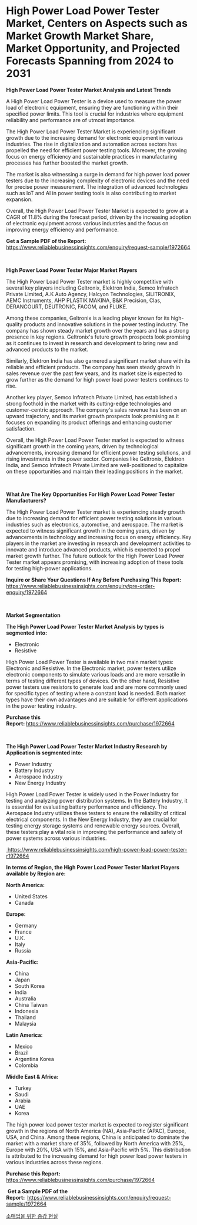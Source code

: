 <p><h1>High Power Load Power Tester Market, Centers on Aspects such as Market Growth Market Share, Market Opportunity, and Projected Forecasts Spanning from 2024 to 2031</h1></p><p><strong>High Power Load Power Tester Market Analysis and Latest Trends</strong></p>
<p><p>A High Power Load Power Tester is a device used to measure the power load of electronic equipment, ensuring they are functioning within their specified power limits. This tool is crucial for industries where equipment reliability and performance are of utmost importance.</p><p>The High Power Load Power Tester Market is experiencing significant growth due to the increasing demand for electronic equipment in various industries. The rise in digitalization and automation across sectors has propelled the need for efficient power testing tools. Moreover, the growing focus on energy efficiency and sustainable practices in manufacturing processes has further boosted the market growth.</p><p>The market is also witnessing a surge in demand for high power load power testers due to the increasing complexity of electronic devices and the need for precise power measurement. The integration of advanced technologies such as IoT and AI in power testing tools is also contributing to market expansion.</p><p>Overall, the High Power Load Power Tester Market is expected to grow at a CAGR of 11.8% during the forecast period, driven by the increasing adoption of electronic equipment across various industries and the focus on improving energy efficiency and performance.</p></p>
<p><strong>Get a Sample PDF of the Report:&nbsp;</strong> <a href="https://www.reliablebusinessinsights.com/enquiry/request-sample/1972664">https://www.reliablebusinessinsights.com/enquiry/request-sample/1972664</a></p>
<p>&nbsp;</p>
<p><strong>High Power Load Power Tester Major Market Players</strong></p>
<p><p>The High Power Load Power Tester market is highly competitive with several key players including Geltronix, Elektron India, Semco Infratech Private Limited, A.K Auto Agency, Halcyon Technologies, SILITRONIX, AEMC Instruments, AHP PLASTIK MAKINA, B&K Precision, Clas, DERANCOURT, DEUTRONIC, FACOM, and FLUKE.</p><p>Among these companies, Geltronix is a leading player known for its high-quality products and innovative solutions in the power testing industry. The company has shown steady market growth over the years and has a strong presence in key regions. Geltronix's future growth prospects look promising as it continues to invest in research and development to bring new and advanced products to the market.</p><p>Similarly, Elektron India has also garnered a significant market share with its reliable and efficient products. The company has seen steady growth in sales revenue over the past few years, and its market size is expected to grow further as the demand for high power load power testers continues to rise.</p><p>Another key player, Semco Infratech Private Limited, has established a strong foothold in the market with its cutting-edge technologies and customer-centric approach. The company's sales revenue has been on an upward trajectory, and its market growth prospects look promising as it focuses on expanding its product offerings and enhancing customer satisfaction.</p><p>Overall, the High Power Load Power Tester market is expected to witness significant growth in the coming years, driven by technological advancements, increasing demand for efficient power testing solutions, and rising investments in the power sector. Companies like Geltronix, Elektron India, and Semco Infratech Private Limited are well-positioned to capitalize on these opportunities and maintain their leading positions in the market.</p></p>
<p>&nbsp;</p>
<p><strong>What Are The Key Opportunities For High Power Load Power Tester Manufacturers?</strong></p>
<p><p>The High Power Load Power Tester market is experiencing steady growth due to increasing demand for efficient power testing solutions in various industries such as electronics, automotive, and aerospace. The market is expected to witness significant growth in the coming years, driven by advancements in technology and increasing focus on energy efficiency. Key players in the market are investing in research and development activities to innovate and introduce advanced products, which is expected to propel market growth further. The future outlook for the High Power Load Power Tester market appears promising, with increasing adoption of these tools for testing high-power applications.</p></p>
<p><strong>Inquire or Share Your Questions If Any Before Purchasing This Report:</strong> <a href="https://www.reliablebusinessinsights.com/enquiry/pre-order-enquiry/1972664">https://www.reliablebusinessinsights.com/enquiry/pre-order-enquiry/1972664</a></p>
<p>&nbsp;</p>
<p><strong>Market Segmentation</strong></p>
<p><strong>The High Power Load Power Tester Market Analysis by types is segmented into:</strong></p>
<p><ul><li>Electronic</li><li>Resistive</li></ul></p>
<p><p>High Power Load Power Tester is available in two main market types: Electronic and Resistive. In the Electronic market, power testers utilize electronic components to simulate various loads and are more versatile in terms of testing different types of devices. On the other hand, Resistive power testers use resistors to generate load and are more commonly used for specific types of testing where a constant load is needed. Both market types have their own advantages and are suitable for different applications in the power testing industry.</p></p>
<p><strong>Purchase this Report:&nbsp;</strong><a href="https://www.reliablebusinessinsights.com/purchase/1972664">https://www.reliablebusinessinsights.com/purchase/1972664</a></p>
<p>&nbsp;</p>
<p><strong>The High Power Load Power Tester Market Industry Research by Application is segmented into:</strong></p>
<p><ul><li>Power Industry</li><li>Battery Industry</li><li>Aerospace Industry</li><li>New Energy Industry</li></ul></p>
<p><p>High Power Load Power Tester is widely used in the Power Industry for testing and analyzing power distribution systems. In the Battery Industry, it is essential for evaluating battery performance and efficiency. The Aerospace Industry utilizes these testers to ensure the reliability of critical electrical components. In the New Energy Industry, they are crucial for testing energy storage systems and renewable energy sources. Overall, these testers play a vital role in improving the performance and safety of power systems across various industries.</p></p>
<p><a href="https://www.reliablebusinessinsights.com/high-power-load-power-tester-r1972664">&nbsp;https://www.reliablebusinessinsights.com/high-power-load-power-tester-r1972664</a></p>
<p><strong>In terms of Region, the High Power Load Power Tester Market Players available by Region are:</strong></p>
<p>
    <p> <strong> North America: </strong>
        <ul>
            <li>United States</li>
            <li>Canada</li>
        </ul>
        </p> 
    <p> <strong> Europe: </strong>
        <ul>
            <li>Germany</li>
            <li>France</li>
            <li>U.K.</li>
            <li>Italy</li>
            <li>Russia</li>
        </ul>
        </p> 
    <p> <strong> Asia-Pacific: </strong>
        <ul>
            <li>China</li>
            <li>Japan</li>
            <li>South Korea</li>
            <li>India</li>
            <li>Australia</li>
            <li>China Taiwan</li>
            <li>Indonesia</li>
            <li>Thailand</li>
            <li>Malaysia</li>
        </ul>
        </p> 
    <p> <strong> Latin America: </strong>
        <ul>
            <li>Mexico</li>
            <li>Brazil</li>
            <li>Argentina Korea</li>
            <li>Colombia</li>
        </ul>
        </p> 
    <p> <strong> Middle East & Africa: </strong>
        <ul>
            <li>Turkey</li>
            <li>Saudi</li>
            <li>Arabia</li>
            <li>UAE</li>
            <li>Korea</li>
        </ul>
    </p>
    </p>
<p><p>The high power load power tester market is expected to register significant growth in the regions of North America (NA), Asia-Pacific (APAC), Europe, USA, and China. Among these regions, China is anticipated to dominate the market with a market share of 35%, followed by North America with 25%, Europe with 20%, USA with 15%, and Asia-Pacific with 5%. This distribution is attributed to the increasing demand for high power load power testers in various industries across these regions.</p></p>
<p><strong>Purchase this Report: </strong><a href="https://www.reliablebusinessinsights.com/purchase/1972664">https://www.reliablebusinessinsights.com/purchase/1972664</a></p>
<p>&nbsp;<strong>Get a Sample PDF of the Report:&nbsp;&nbsp;</strong><a href="https://www.reliablebusinessinsights.com/enquiry/request-sample/1972664">https://www.reliablebusinessinsights.com/enquiry/request-sample/1972664</a></p>
<p><strong></strong></p>
<p><p><a href="https://github.com/wallacBahrtyinger567686/Market-Research-Report-List-3/blob/main/261960672161.md">소매업을 위한 증강 현실</a></p></p>